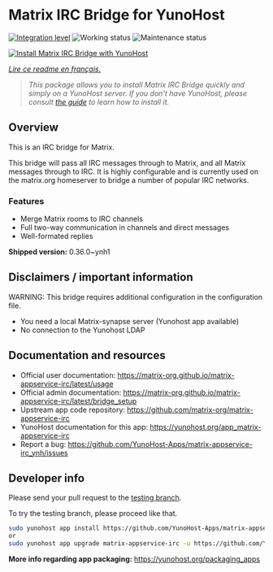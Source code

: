 <!--
N.B.: This README was automatically generated by https://github.com/YunoHost/apps/tree/master/tools/README-generator
It shall NOT be edited by hand.
-->

# Matrix IRC Bridge for YunoHost

[![Integration level](https://dash.yunohost.org/integration/matrix-appservice-irc.svg)](https://dash.yunohost.org/appci/app/matrix-appservice-irc) ![Working status](https://ci-apps.yunohost.org/ci/badges/matrix-appservice-irc.status.svg) ![Maintenance status](https://ci-apps.yunohost.org/ci/badges/matrix-appservice-irc.maintain.svg)

[![Install Matrix IRC Bridge with YunoHost](https://install-app.yunohost.org/install-with-yunohost.svg)](https://install-app.yunohost.org/?app=matrix-appservice-irc)

*[Lire ce readme en français.](./README_fr.md)*

> *This package allows you to install Matrix IRC Bridge quickly and simply on a YunoHost server.
If you don't have YunoHost, please consult [the guide](https://yunohost.org/#/install) to learn how to install it.*

## Overview

This is an IRC bridge for Matrix. 

This bridge will pass all IRC messages through to Matrix, and all Matrix messages through to IRC.
It is highly configurable and is currently used on the matrix.org homeserver to bridge a number of popular IRC networks.

### Features

- Merge Matrix rooms to IRC channels
- Full two-way communication in channels and direct messages
- Well-formated replies


**Shipped version:** 0.36.0~ynh1
## Disclaimers / important information

WARNING: This bridge requires additional configuration in the configuration file.

* You need a local Matrix-synapse server (Yunohost app available)
* No connection to the Yunohost LDAP

## Documentation and resources

* Official user documentation: <https://matrix-org.github.io/matrix-appservice-irc/latest/usage>
* Official admin documentation: <https://matrix-org.github.io/matrix-appservice-irc/latest/bridge_setup>
* Upstream app code repository: <https://github.com/matrix-org/matrix-appservice-irc>
* YunoHost documentation for this app: <https://yunohost.org/app_matrix-appservice-irc>
* Report a bug: <https://github.com/YunoHost-Apps/matrix-appservice-irc_ynh/issues>

## Developer info

Please send your pull request to the [testing branch](https://github.com/YunoHost-Apps/matrix-appservice-irc_ynh/tree/testing).

To try the testing branch, please proceed like that.

``` bash
sudo yunohost app install https://github.com/YunoHost-Apps/matrix-appservice-irc_ynh/tree/testing --debug
or
sudo yunohost app upgrade matrix-appservice-irc -u https://github.com/YunoHost-Apps/matrix-appservice-irc_ynh/tree/testing --debug
```

**More info regarding app packaging:** <https://yunohost.org/packaging_apps>
